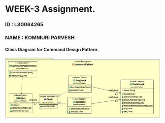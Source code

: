 # WEEK-3 Assignment. 
### ID : L30064265
### NAME : KOMMURI PARVESH


#### Class Diagram for Command Design Pattern.
<img src="https://github.com/kommuriparvesh/Week-3/blob/main/clsdia.png">

